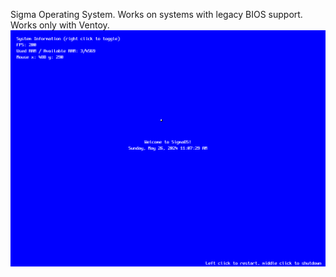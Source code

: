 Sigma Operating System. Works on systems with legacy BIOS support. Works only with Ventoy.
![Link Name](https://raw.githubusercontent.com/itsha123/SigmaOS/2012b0ec842b6e9128f486df5d221a1c3e40c3b0/Screenshots/Screenshot.png)
